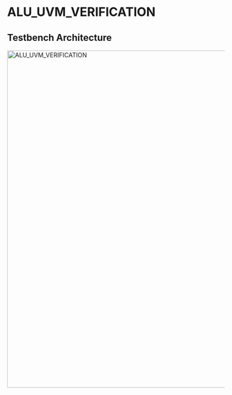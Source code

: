 # ALU_UVM_VERIFICATION

## Testbench Architecture
<img width="1760" height="780" alt="ALU_UVM_VERIFICATION" src="https://github.com/user-attachments/assets/8e273474-71c1-4d84-8557-f9849d524b62" />
